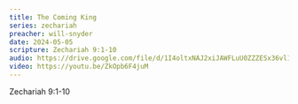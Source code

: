```yaml
---
title: The Coming King
series: zechariah
preacher: will-snyder
date: 2024-05-05
scripture: Zechariah 9:1-10
audio: https://drive.google.com/file/d/1I4oltxNAJ2xiJAWFLuU0ZZZESx36vl1U/view
video: https://youtu.be/ZkOpb6F4juM
---
```

Zechariah 9:1-10
